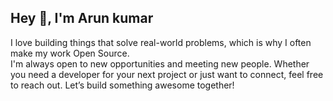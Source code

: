 ## Hey 👋, I'm Arun kumar   

I love building things that solve real-world problems, which is why I often make my work Open Source. <br/>
I'm always open to new opportunities and meeting new people. Whether you need a developer for your next project or just want to connect, feel free to reach out. Let’s build something awesome together!
